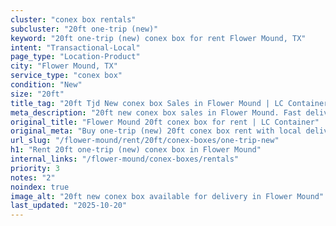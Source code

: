 ```yaml
---
cluster: "conex box rentals"
subcluster: "20ft one-trip (new)"
keyword: "20ft one-trip (new) conex box for rent Flower Mound, TX"
intent: "Transactional-Local"
page_type: "Location-Product"
city: "Flower Mound, TX"
service_type: "conex box"
condition: "New"
size: "20ft"
title_tag: "20ft Tjd New conex box Sales in Flower Mound | LC Container"
meta_description: "20ft new conex box sales in Flower Mound. Fast delivery, competitive pricing. Serving conex boxes area. Quote ID: PB4. Call (214) 524-4168 for your free quote today."
original_title: "Flower Mound 20ft conex box for rent | LC Container"
original_meta: "Buy one-trip (new) 20ft conex box rent with local delivery in Flower Mound, TX. LC Container — local Since 2003. Request a fast quote today."
url_slug: "/flower-mound/rent/20ft/conex-boxes/one-trip-new"
h1: "Rent 20ft one-trip (new) conex box in Flower Mound"
internal_links: "/flower-mound/conex-boxes/rentals"
priority: 3
notes: "2"
noindex: true
image_alt: "20ft new conex box available for delivery in Flower Mound"
last_updated: "2025-10-20"
---
```


<!-- TODO: Add unique city/inventory copy, images, and internal links here. -->
